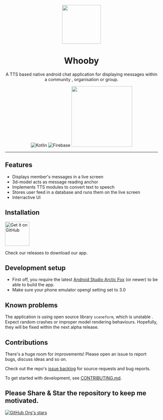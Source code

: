 <div align="center">
    <img src="https://github.com/Philotes-exceptus/Whooby/blob/main/Whooby/app/src/main/res/drawable/whooby_icon.jpeg" width="128" height="128" style="display: block; margin: 0 auto"/>
    <h1>Whooby</h1>
    <p>A TTS based native android chat application for displaying messages within a community , organisation or group.</p>

![Kotlin](https://img.shields.io/badge/kotlin-%230095D5.svg?style=for-the-badge&logo=kotlin&logoColor=white)
  ![Firebase](https://img.shields.io/badge/Firebase-039BE5?style=for-the-badge&logo=Firebase&logoColor=white)
  <img src="https://raw.githubusercontent.com/kboy-silvergym/ARCore-Kotlin-Sampler/master/readmeImages/sceneform.jpg" width="200" />

</div>

---

<p>
  
</p>

## Features
- Displays member's messages in a live screen
- 3d-model acts as message reading anchor
- Implements TTS modules to convert text to speech
- Stores user feed in a database and runs them on the live screen 
- Interractive UI


## Installation
[<img src="https://github.com/machiav3lli/oandbackupx/blob/034b226cea5c1b30eb4f6a6f313e4dadcbb0ece4/badge_github.png" alt="Get it on GitHub" height="80">](https://github.com/vfsfitvnm/ViMusic/releases/latest)

Check our releases to download our app.

## Development setup

- First off, you require the latest [Android Studio Arctic Fox](https://developer.android.com/studio) (or newer) to be able to build the app.
- Make sure your phone emulator opengl setting set to 3.0

## Known problems
The application is using open source library `sceneform`, which is unstable . Expect random crashes or improper model rendering behaviours. Hopefully, they will be fixed within the next alpha release.

## Contributions
There's a huge room for improvements! Please open an issue to report bugs, discuss ideas and so on.

Check out the repo's [issue backlog](https://github.com/Philotes-exceptus/Whooby/issues) for source requests and bug reports.

To get started with development, see [CONTRIBUTING.md](./CONTRIBUTING.md).

## Please Share & Star the repository to keep me motivated.
  <a href = "https://github.com/Philotes-exceptus/Whooby">
     <img alt="GitHub Org's stars" src="https://img.shields.io/github/stars/Philotes-exceptus?style=social">
  </a>
  
